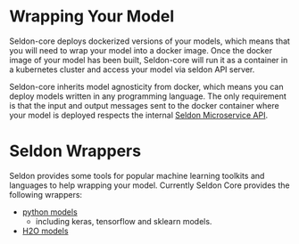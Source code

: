 # Wrapping Your Model

Seldon-core deploys dockerized versions of your models, which means that  you will need to wrap your model into a docker image. Once the docker image of your model has been built, Seldon-core will run it as a container in a kubernetes cluster and access your model via seldon API server.

Seldon-core inherits model agnosticity from docker, which means you can deploy  models written in any programming language. The only requirement is that the input and output messages sent to the docker container where your model is deployed respects the internal [Seldon Microservice API](../reference/internal-api.md).

# Seldon Wrappers
Seldon provides some tools for popular machine learning toolkits and languages to help wrapping your model. Currently Seldon Core provides the following wrappers:

* [python models](./python.md)
  * including keras, tensorflow and sklearn models.
* [H2O models](./h2o.md)
